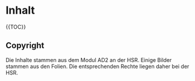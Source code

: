 # Inhalt

{{TOC}}

## Copyright

Die Inhalte stammen aus dem Modul AD2 an der HSR.
Einige Bilder stammen aus den Folien. Die entsprechenden Rechte liegen daher bei der HSR.
